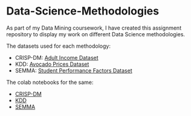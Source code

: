 # Data-Science-Methodologies
As part of my Data Mining coursework, I have created this assignment repository to display my work on different Data Science methodologies.

The datasets used for each methodology:
- CRISP-DM: [Adult Income Dataset](https://www.kaggle.com/datasets/wenruliu/adult-income-dataset)
- KDD: [Avocado Prices Dataset](https://www.kaggle.com/datasets/neuromusic/avocado-prices)
- SEMMA: [Student Performance Factors Dataset](https://www.kaggle.com/datasets/lainguyn123/student-performance-factors)

The colab notebooks for the same:
- [CRISP-DM](https://colab.research.google.com/drive/1F3sh9rq6wpH1if5pg84XSh3mRR_U6NSF?usp=sharing)
- [KDD](https://colab.research.google.com/drive/1LKQ1DWz_qdiLLGEGMAmIagvDuunMOcHg?usp=sharing)
- [SEMMA]()
